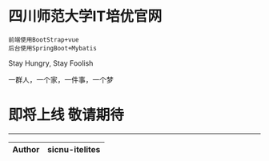 
四川师范大学IT培优官网
===========================
```
前端使用BootStrap+vue
后台使用SpringBoot+Mybatis
```
<p>Stay Hungry, Stay Foolish</p>
<p>一群人，一个家，一件事，一个梦</p>

# 即将上线 敬请期待 #

- - - -

|Author|sicnu-itelites
|:---:|:---:

